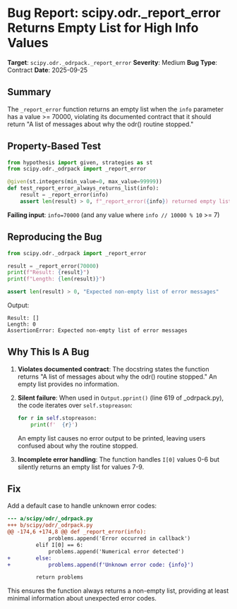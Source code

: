 # Bug Report: scipy.odr._report_error Returns Empty List for High Info Values

**Target**: `scipy.odr._odrpack._report_error`
**Severity**: Medium
**Bug Type**: Contract
**Date**: 2025-09-25

## Summary

The `_report_error` function returns an empty list when the `info` parameter has a value >= 70000, violating its documented contract that it should return "A list of messages about why the odr() routine stopped."

## Property-Based Test

```python
from hypothesis import given, strategies as st
from scipy.odr._odrpack import _report_error

@given(st.integers(min_value=0, max_value=99999))
def test_report_error_always_returns_list(info):
    result = _report_error(info)
    assert len(result) > 0, f"_report_error({info}) returned empty list"
```

**Failing input**: `info=70000` (and any value where `info // 10000 % 10` >= 7)

## Reproducing the Bug

```python
from scipy.odr._odrpack import _report_error

result = _report_error(70000)
print(f"Result: {result}")
print(f"Length: {len(result)}")

assert len(result) > 0, "Expected non-empty list of error messages"
```

Output:
```
Result: []
Length: 0
AssertionError: Expected non-empty list of error messages
```

## Why This Is A Bug

1. **Violates documented contract**: The docstring states the function returns "A list of messages about why the odr() routine stopped." An empty list provides no information.

2. **Silent failure**: When used in `Output.pprint()` (line 619 of _odrpack.py), the code iterates over `self.stopreason`:
   ```python
   for r in self.stopreason:
       print(f'  {r}')
   ```
   An empty list causes no error output to be printed, leaving users confused about why the routine stopped.

3. **Incomplete error handling**: The function handles `I[0]` values 0-6 but silently returns an empty list for values 7-9.

## Fix

Add a default case to handle unknown error codes:

```diff
--- a/scipy/odr/_odrpack.py
+++ b/scipy/odr/_odrpack.py
@@ -174,6 +174,8 @@ def _report_error(info):
             problems.append('Error occurred in callback')
         elif I[0] == 6:
             problems.append('Numerical error detected')
+        else:
+            problems.append(f'Unknown error code: {info}')

         return problems
```

This ensures the function always returns a non-empty list, providing at least minimal information about unexpected error codes.